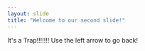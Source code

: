 ```yaml
---
layout: slide
title: "Welcome to our second slide!"
---
```

It's a Trap!!!!!!!
Use the left arrow to go back!
